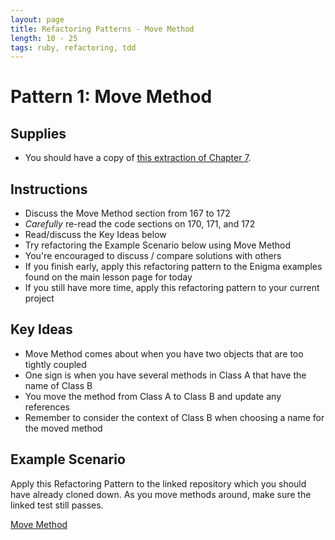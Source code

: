 ```yaml
---
layout: page
title: Refactoring Patterns - Move Method
length: 10 - 25
tags: ruby, refactoring, tdd
---
```


# Pattern 1: Move Method

## Supplies

* You should have a copy of
[this extraction of Chapter 7](https://dl.dropboxusercontent.com/u/69001/Refactoring/Refactoring%20-%20Chapter%207.pdf).

## Instructions

* Discuss the Move Method section from 167 to 172
* *Carefully* re-read the code sections on 170, 171, and 172
* Read/discuss the Key Ideas below
* Try refactoring the Example Scenario below using Move Method
* You're encouraged to discuss / compare solutions with others
* If you finish early, apply this refactoring pattern to the Enigma examples found on the main lesson page for today 
* If you still have more time, apply this refactoring pattern to your current project

## Key Ideas

* Move Method comes about when you have two objects that are too tightly coupled
* One sign is when you have several methods in Class A that have the name of Class B
* You move the method from Class A to Class B and update any references
* Remember to consider the context of Class B when choosing a name for the moved method

## Example Scenario  
Apply this Refactoring Pattern to the linked repository which you should have already cloned down. As you move methods around, make sure the linked test still passes. 

[Move Method](https://github.com/turingschool-examples/refactoring_patterns/blob/master/test/station_1_move_method_test.rb)

